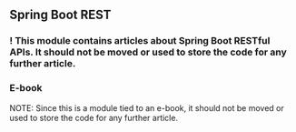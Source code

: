 ## Spring Boot REST

### ! This module contains articles about Spring Boot RESTful APIs. It should not be moved or used to store the code for any further article. 

### E-book

NOTE:
Since this is a module tied to an e-book, it should not be moved or used to store the code for any further article. 
